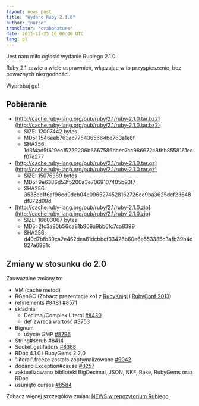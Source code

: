 ```yaml
---
layout: news_post
title: "Wydano Ruby 2.1.0"
author: "nurse"
translator: "crabonature"
date: 2013-12-25 16:00:00 UTC
lang: pl
---
```


Jest nam miło ogłosić wydanie Rubiego 2.1.0.

Ruby 2.1 zawiera wiele usprawnień, włączając w to przyspieszenie, bez poważnych
niezgodności.

Wypróbuj go!

## Pobieranie

* [http://cache.ruby-lang.org/pub/ruby/2.1/ruby-2.1.0.tar.bz2](http://cache.ruby-lang.org/pub/ruby/2.1/ruby-2.1.0.tar.bz2)
  * SIZE:   12007442 bytes
  * MD5:    1546eeb763ac7754365664be763a1e8f
  * SHA256: 1d3f4ad5f619ec15229206b6667586dcec7cc986672c8fbb8558161ecf07e277
* [http://cache.ruby-lang.org/pub/ruby/2.1/ruby-2.1.0.tar.gz](http://cache.ruby-lang.org/pub/ruby/2.1/ruby-2.1.0.tar.gz)
  * SIZE:   15076389 bytes
  * MD5:    9e6386d53f5200a3e7069107405b93f7
  * SHA256: 3538ec1f6af96ed9deb04e0965274528162726cc9ba3625dcf23648df872d09d
* [http://cache.ruby-lang.org/pub/ruby/2.1/ruby-2.1.0.zip](http://cache.ruby-lang.org/pub/ruby/2.1/ruby-2.1.0.zip)
  * SIZE:   16603067 bytes
  * MD5:    2fc3a80b56da81b906a9bb6fc7ca8399
  * SHA256: d40d7bfb39ca2e462dea61dcbbcf33426b60e6e553335c3afb39b4d827a6891c

## Zmiany w stosunku do 2.0

Zauważalne zmiany to:

* VM (cache metod)
* RGenGC (Zobacz prezentację ko1 z [RubyKaigi](http://rubykaigi.org/2013/talk/S73) i [RubyConf 2013](http://www.atdot.net/~ko1/activities/rubyconf2013-ko1_pub.pdf))
* refinements [#8481](https://bugs.ruby-lang.org/issues/8481) [#8571](https://bugs.ruby-lang.org/issues/8571)
* składnia
  * Decimal/Complex Literal [#8430](https://bugs.ruby-lang.org/issues/8430)
  * def zwraca wartość [#3753](https://bugs.ruby-lang.org/issues/3753)
* Bignum
  * użycie GMP [#8796](https://bugs.ruby-lang.org/issues/8796)
* String#scrub [#8414](https://bugs.ruby-lang.org/issues/8414)
* Socket.getifaddrs [#8368](https://bugs.ruby-lang.org/issues/8368)
* RDoc 4.1.0 i RubyGems 2.2.0
* "literal".freeze zostało zoptymalizowane [#9042](https://bugs.ruby-lang.org/issues/9042)
* dodano Exception#cause [#8257](https://bugs.ruby-lang.org/issues/8257)
* zaktualizowano biblioteki BigDecimal, JSON, NKF, Rake, RubyGems oraz RDoc
* usunięto curses [#8584](https://bugs.ruby-lang.org/issues/8584)

Zobacz więcej szczegółów zmian: [NEWS w repozytorium Rubiego](https://github.com/ruby/ruby/blob/v2_1_0/NEWS).
